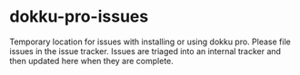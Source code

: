# dokku-pro-issues

Temporary location for issues with installing or using dokku pro. Please file issues in the issue tracker. Issues are triaged into an internal tracker and then updated here when they are complete.
